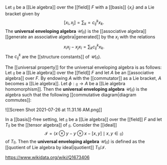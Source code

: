 Let $\mathfrak g$ be a [[Lie algebra]] over the [[field]] $F$ with a [[basis]] $\{x_i\}$ and a Lie bracket given by $$[x_i,x_j] = \sum_k = c_{ij}^kx_k.$$ The **universal enveloping algebra** $\mathcal U(\mathfrak g)$ is the [[associative algebra]] [[generate an associative algebra|generated]] by the $x_i$ with the relations $$x_ix_j-x_jx_i = \sum_k c_{ij}^k x_k.$$ The $c_{ij}^k$ are the [[structure constants]] of $\mathcal U(\mathfrak g)$.

The [[universal property]] for the universal enveloping algebra is as follows: Let $\mathfrak g$ be a [[Lie algebra]] over the [[field]] $F$ and let $A$ be an [[associative algebra]] over $F$. By endowing $A$ with the [[commutator]] as a Lie bracket, $A$ becomes a [[Lie algebra]]. Let $\phi: \mathfrak g \to A$ be a [[Lie algebra homomorphism]]. Then the **universal enveloping algebra** $\mathcal U(\mathfrak g)$ is the algebra such that the following [[commutative diagram|diagram commutes]]:

![[Screen Shot 2021-07-26 at 11.31.16 AM.png]]

In a [[basis]]-free setting, let $\mathfrak g$ be a [[Lie algebra]] over the [[field]] $F$ and let $T\mathfrak g$ be the [[tensor algebra]] of $\mathfrak g$. Consider the [[ideal]] $$\mathcal I = \langle x\otimes y - y\otimes x - [x,y] \mid x,y \in \mathfrak g\rangle$$ of $T\mathfrak g$. Then the **universal enveloping algebra** $\mathcal U(\mathfrak g)$ is defined as the [[quotient of Lie algebra by ideal|quotient]] $T\mathfrak g/\mathcal I$.

https://www.wikidata.org/wiki/Q1673406
